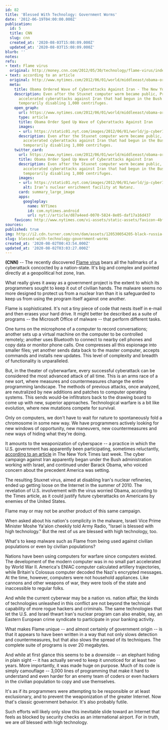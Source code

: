 ```yaml
---
id: 82
title: 'Blessed With Technology: Government Worms'
date: '2012-06-19T04:00:00.000Z'
publication:
  id: 5
  title: CNN
  slug: cnn
  created_at: '2020-08-03T15:08:09.000Z'
  updated_at: '2020-08-03T15:08:09.000Z'
blurb: ''
notes: 
refs:
- text: Flame virus
  original: http://money.cnn.com/2012/05/30/technology/flame-virus/index.htm
- text: according to an article
  original: http://www.nytimes.com/2012/06/01/world/middleeast/obama-ordered-wave-of-cyberattacks-against-iran.html?pagewanted=all
  meta:
    title: Obama Ordered Wave of Cyberattacks Against Iran - The New York Times
    description: Even after the Stuxnet computer worm became public, President Obama
      accelerated cyberattacks against Iran that had begun in the Bush administration,
      temporarily disabling 1,000 centrifuges.
    open_graph:
      url: https://www.nytimes.com/2012/06/01/world/middleeast/obama-ordered-wave-of-cyberattacks-against-iran.html
      type: article
      title: Obama Order Sped Up Wave of Cyberattacks Against Iran
      images:
      - url: https://static01.nyt.com/images/2012/06/01/world/jp-cyber1/jp-cyber1-articleLarge.jpg
      description: Even after the Stuxnet computer worm became public, President Obama
        accelerated cyberattacks against Iran that had begun in the Bush administration,
        temporarily disabling 1,000 centrifuges.
    twitter_card:
      url: https://www.nytimes.com/2012/06/01/world/middleeast/obama-ordered-wave-of-cyberattacks-against-iran.html
      title: Obama Order Sped Up Wave of Cyberattacks Against Iran
      description: Even after the Stuxnet computer worm became public, President Obama
        accelerated cyberattacks against Iran that had begun in the Bush administration,
        temporarily disabling 1,000 centrifuges.
      images:
      - url: https://static01.nyt.com/images/2012/06/01/world/jp-cyber1/jp-cyber1-articleLarge.jpg
        alt: Iran’s nuclear enrichment facility at Natanz.
      card: summary_large_image
      apps:
        googleplay:
          name: NYTimes
          id: com.nytimes.android
          url: nyt://article/d87a4eed-0070-5824-8e05-daf17a16d437
    favicon: http://www.nytimes.com/vi-assets/static-assets/favicon-4bf96cb6a1093748bf5b3c429accb9b4.ico
sources: 
published: true
img: http://i2.cdn.turner.com/cnn/dam/assets/120530054205-black-russia-flame-malware-00013521-story-body.jpg
slug: blessed-with-technology-government-worms
created_at: '2020-08-02T00:43:54.000Z'
updated_at: '2020-08-02T03:03:27.000Z'
---
```

**(CNN)** -- The recently discovered [Flame virus](http://money.cnn.com/2012/05/30/technology/flame-virus/index.htm) bears all the hallmarks of a cyberattack concocted by a nation-state. It's big and complex and pointed directly at a geopolitical hot zone, Iran.

What really gives it away as a government project is the extent to which its programmers sought to keep it out of civilian hands. The malware seems no more designed to protect us from a nuclear Iran than it is safeguarded to keep us from using the program itself against one another.

Flame is sophisticated. It's not a tiny piece of code that nests itself in e-mail and then erases your hard drive. It might better be described as a suite of programs -- the Microsoft Office of malware -- that perform different tasks.

One turns on the microphone of a computer to record conversations; another sets up a virtual machine on the computer to be controlled remotely; another uses Bluetooth to connect to nearby cell phones and copy data or monitor phone calls. One compresses all this espionage into smaller files; yet another sends data back to the master computer, accepts commands and installs new updates. This level of complexity and breadth of functionality is unparalleled.

But, in the theater of cyberwarfare, every successful cyberattack can be considered the most advanced attack of all time. This is an arms race of a new sort, where measures and countermeasures change the entire programming landscape. The methods of previous attacks, once analyzed, are neutralized by new additions and patches to computer operating systems. This sends would-be infiltrators back to the drawing board to come up with new, superior approaches. Technological warfare is a bit like evolution, where new mutations compete for survival.

Only on computers, we don't have to wait for nature to spontaneously fold a chromosome in some new way. We have programmers actively looking for new windows of opportunity, new maneuvers, new countermeasures and new ways of hiding what they're doing. 

It amounts to the weaponization of cyberspace -- a practice in which the U.S. government has apparently been participating, sometimes reluctantly, [according to an article](http://www.nytimes.com/2012/06/01/world/middleeast/obama-ordered-wave-of-cyberattacks-against-iran.html?pagewanted=all) in The New York Times last week. The cyber campaign against Iran apparently began under the Bush administration working with Israel, and continued under Barack Obama, who voiced concern about the precedent America was setting.

The resulting Stuxnet virus, aimed at disabling Iran's nuclear refineries, ended up getting loose on the Internet in the summer of 2010. The revelation of U.S. involvement with the virus worried Obama, according to the Times article, as it could justify future cyberattacks on Americans by enemies of the United States.

Flame may or may not be another product of this same campaign.

When asked about his nation's complicity in the malware, Israeli Vice Prime Minister Moshe Ya'alon cheekily told Army Radio, "Israel is blessed with high technology." But the rest of us are blessed with high technology, too.

What's to keep malware such as Flame from being used against civilian populations or even by civilian populations?

Nations have been using computers for warfare since computers existed. The development of the modern computer was in no small part accelerated by World War II. America's ENIAC computer calculated artillery trajectories, while Britain's Colossus computer decoded the Nazi's encrypted messages. At the time, however, computers were not household appliances. Like cannons and other weapons of war, they were tools of the state and inaccessible to regular folks.

And while the current cyberwar may be a nation vs. nation affair, the kinds of technologies unleashed in this conflict are not beyond the technical capability of more rogue hackers and criminals. The same technologies that let the U.S. and Israel thwart Iran's nuclear program can also enable, say, an Eastern European crime syndicate to participate in your banking activity.

What makes Flame unique -- and almost certainly of government origin -- is that it appears to have been written in a way that not only slows detection and countermeasures, but that also slows the spread of its techniques. The complete suite of programs is over 20 megabytes.

And while at first glance this seems to be a downside -- an elephant hiding in plain sight -- it has actually served to keep it unnoticed for at least two years. More importantly, it was made huge on purpose. Much of its code is simply camouflage -- 3,000 lines of programming that make it hard to understand and even harder for an enemy team of coders or even hackers in the civilian population to copy and use themselves.

It's as if its programmers were attempting to be responsible or at least exclusionary, and to prevent the weaponization of the greater Internet. Now that's classic government behavior. It's also probably futile.

Such efforts will likely only slow this inevitable slide toward an Internet that feels as blocked by security checks as an international airport. For in truth, we are *all* blessed with high technology.
